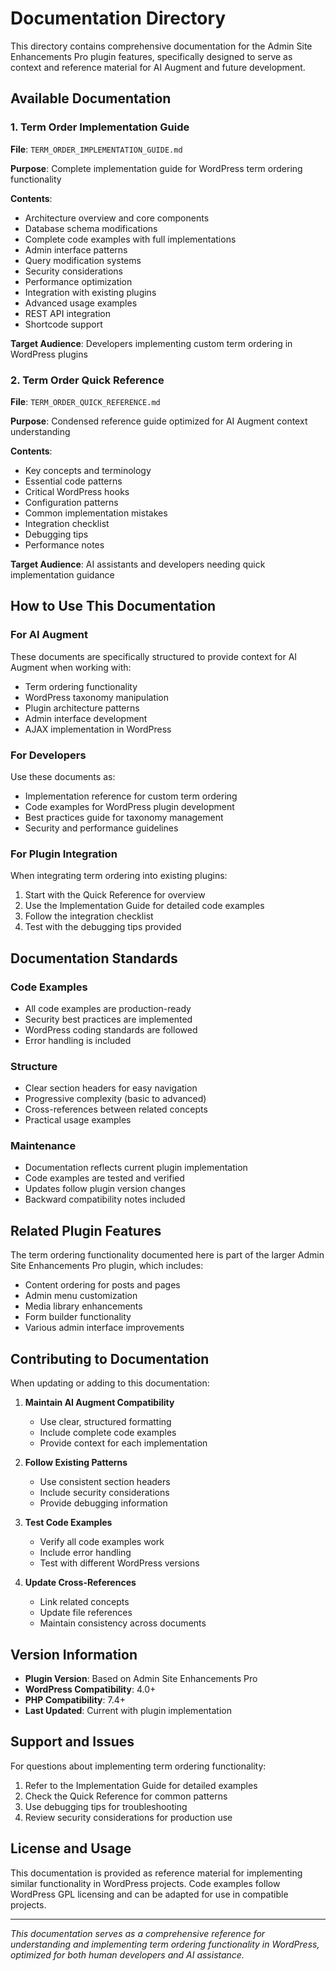 # Documentation Directory

This directory contains comprehensive documentation for the Admin Site Enhancements Pro plugin features, specifically designed to serve as context and reference material for AI Augment and future development.

## Available Documentation

### 1. Term Order Implementation Guide

**File**: `TERM_ORDER_IMPLEMENTATION_GUIDE.md`

**Purpose**: Complete implementation guide for WordPress term ordering functionality

**Contents**:

- Architecture overview and core components
- Database schema modifications
- Complete code examples with full implementations
- Admin interface patterns
- Query modification systems
- Security considerations
- Performance optimization
- Integration with existing plugins
- Advanced usage examples
- REST API integration
- Shortcode support

**Target Audience**: Developers implementing custom term ordering in WordPress plugins

### 2. Term Order Quick Reference

**File**: `TERM_ORDER_QUICK_REFERENCE.md`

**Purpose**: Condensed reference guide optimized for AI Augment context understanding

**Contents**:

- Key concepts and terminology
- Essential code patterns
- Critical WordPress hooks
- Configuration patterns
- Common implementation mistakes
- Integration checklist
- Debugging tips
- Performance notes

**Target Audience**: AI assistants and developers needing quick implementation guidance

## How to Use This Documentation

### For AI Augment

These documents are specifically structured to provide context for AI Augment when working with:

- Term ordering functionality
- WordPress taxonomy manipulation
- Plugin architecture patterns
- Admin interface development
- AJAX implementation in WordPress

### For Developers

Use these documents as:

- Implementation reference for custom term ordering
- Code examples for WordPress plugin development
- Best practices guide for taxonomy management
- Security and performance guidelines

### For Plugin Integration

When integrating term ordering into existing plugins:

1. Start with the Quick Reference for overview
2. Use the Implementation Guide for detailed code examples
3. Follow the integration checklist
4. Test with the debugging tips provided

## Documentation Standards

### Code Examples

- All code examples are production-ready
- Security best practices are implemented
- WordPress coding standards are followed
- Error handling is included

### Structure

- Clear section headers for easy navigation
- Progressive complexity (basic to advanced)
- Cross-references between related concepts
- Practical usage examples

### Maintenance

- Documentation reflects current plugin implementation
- Code examples are tested and verified
- Updates follow plugin version changes
- Backward compatibility notes included

## Related Plugin Features

The term ordering functionality documented here is part of the larger Admin Site Enhancements Pro plugin, which includes:

- Content ordering for posts and pages
- Admin menu customization
- Media library enhancements
- Form builder functionality
- Various admin interface improvements

## Contributing to Documentation

When updating or adding to this documentation:

1. **Maintain AI Augment Compatibility**

   - Use clear, structured formatting
   - Include complete code examples
   - Provide context for each implementation

2. **Follow Existing Patterns**

   - Use consistent section headers
   - Include security considerations
   - Provide debugging information

3. **Test Code Examples**

   - Verify all code examples work
   - Include error handling
   - Test with different WordPress versions

4. **Update Cross-References**
   - Link related concepts
   - Update file references
   - Maintain consistency across documents

## Version Information

- **Plugin Version**: Based on Admin Site Enhancements Pro
- **WordPress Compatibility**: 4.0+
- **PHP Compatibility**: 7.4+
- **Last Updated**: Current with plugin implementation

## Support and Issues

For questions about implementing term ordering functionality:

1. Refer to the Implementation Guide for detailed examples
2. Check the Quick Reference for common patterns
3. Use debugging tips for troubleshooting
4. Review security considerations for production use

## License and Usage

This documentation is provided as reference material for implementing similar functionality in WordPress projects. Code examples follow WordPress GPL licensing and can be adapted for use in compatible projects.

---

_This documentation serves as a comprehensive reference for understanding and implementing term ordering functionality in WordPress, optimized for both human developers and AI assistance._
